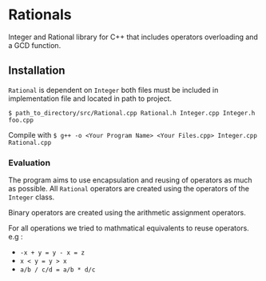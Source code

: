 # Rationals

Integer and Rational library for C++ that includes operators overloading and a GCD function.

## Installation
`Rational` is dependent on `Integer` both files must be included in implementation file and located in path to project.

```$ path_to_directory/src/Rational.cpp Rational.h Integer.cpp Integer.h foo.cpp```

Compile with `$ g++ -o <Your Program Name> <Your Files.cpp> Integer.cpp Rational.cpp`


### Evaluation 
The program aims to use encapsulation and reusing of operators as much as possible. All `Rational` operators are created using the operators of the `Integer` class.

Binary operators are created using the arithmetic assignment operators. 

For all operations we tried to mathmatical equivalents to reuse operators. 
e.g :
- `-x + y = y - x = z`
- `x < y = y > x`
- `a/b / c/d = a/b * d/c`
